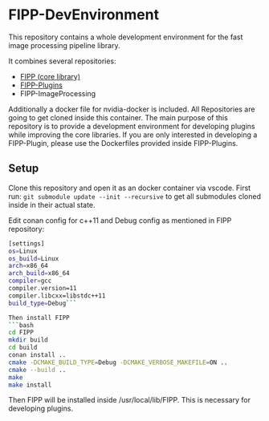# FIPP-DevEnvironment
This repository contains a whole development environment for the fast image processing pipeline library. 

It combines several repositories:

- [FIPP (core library)](https://github.com/mual-de/FIPP)
- [FIPP-Plugins](https://github.com/mual-de/FIPP-Plugins)
- FIPP-ImageProcessing

Additionally a docker file for nvidia-docker is included. All Repositories are going to get cloned inside this container.
The main purpose of this repository is to provide a development environment for developing plugins while improving the core libraries. If you are only interested in developing a FIPP-Plugin, please use the Dockerfiles provided inside FIPP-Plugins.

## Setup
Clone this repository and open it as an docker container via vscode. First run:
`git submodule update --init --recursive` to get all submodules cloned inside in their actual state.

Edit conan config for c++11 and Debug config as mentioned in FIPP repository:
```bash
[settings]
os=Linux
os_build=Linux
arch=x86_64
arch_build=x86_64
compiler=gcc
compiler.version=11
compiler.libcxx=libstdc++11
build_type=Debug```

Then install FIPP
```bash
cd FIPP
mkdir build
cd build
conan install ..
cmake -DCMAKE_BUILD_TYPE=Debug -DCMAKE_VERBOSE_MAKEFILE=ON ..
cmake --build ..
make 
make install
```
Then FIPP will be installed inside /usr/local/lib/FIPP.
This is necessary for developing plugins.
